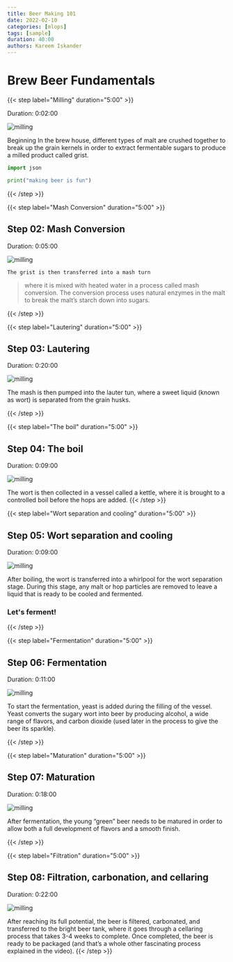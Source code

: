 ```yaml
---
title: Beer Making 101
date: 2022-02-10
categories: [mlops]
tags: [sample]
duration: 40:00
authors: Kareem Iskander
---
```


# Brew Beer Fundamentals  

{{< step label="Milling" duration="5:00" >}}

Duration: 0:02:00

![milling](images/step1.gif)

Beginning In the brew house, different types of malt are crushed together to break up the grain kernels in order to extract fermentable sugars to produce a milled product called grist.

```python
import json 

print("making beer is fun")

```
{{< /step >}}

{{< step label="Mash Conversion" duration="5:00" >}}
## Step 02: Mash Conversion
Duration: 0:05:00

![milling](images/step2.gif)

`The grist is then transferred into a mash turn` 
> where it is mixed with heated water in a process called mash conversion. The conversion process uses natural enzymes in the malt to break the malt’s starch down into sugars.

{{< /step >}}

{{< step label="Lautering" duration="5:00" >}}
## Step 03: Lautering
Duration: 0:20:00

![milling](images/step3.gif)

The mash is then pumped into the lauter tun, where a sweet liquid (known as wort) is separated from the grain husks.

{{< /step >}}

{{< step label="The boil" duration="5:00" >}}

## Step 04: The boil
Duration: 0:09:00

![milling](images/step4.gif)

The wort is then collected in a vessel called a kettle, where it is brought to a controlled boil before the hops are added.
{{< /step >}}

{{< step label="Wort separation and cooling" duration="5:00" >}}
## Step 05: Wort separation and cooling
Duration: 0:09:00

![milling](images/step5.gif)

After boiling, the wort is transferred into a whirlpool for the wort separation stage. During this stage, any malt or hop particles are removed to leave a liquid that is ready to be cooled and fermented.

### Let's ferment!
{{< /step >}}

{{< step label="Fermentation" duration="5:00" >}}

## Step 06: Fermentation
Duration: 0:11:00

![milling](images/step6.gif)

To start the fermentation, yeast is added during the filling of the vessel. Yeast converts the sugary wort into beer by producing alcohol, a wide range of flavors, and carbon dioxide (used later in the process to give the beer its sparkle).

{{< /step >}}

{{< step label="Maturation" duration="5:00" >}}

## Step 07: Maturation
Duration: 0:18:00

![milling](images/step7.gif)

After fermentation, the young “green” beer needs to be matured in order to allow both a full development of flavors and a smooth finish.

{{< /step >}}

{{< step label="Filtration" duration="5:00" >}}
## Step 08: Filtration, carbonation, and cellaring
Duration: 0:22:00

![milling](images/step8.gif)

After reaching its full potential, the beer is filtered, carbonated, and transferred to the bright beer tank, where it goes through a cellaring process that takes 3-4 weeks to complete. Once completed, the beer is ready to be packaged (and that’s a whole other fascinating process explained in the video).
{{< /step >}}
